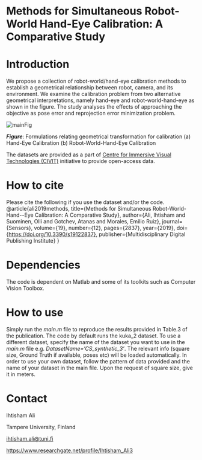 # Methods for Simultaneous Robot-World Hand-Eye Calibration: A Comparative Study

# Introduction
We propose a collection of robot-world/hand-eye calibration methods to establish a geometrical relationship between robot, camera, and its environment. We examine the calibration problem from two alternative geometrical interpretations, namely hand-eye and robot-world-hand-eye as shown in the figure. The study analyses the effects of approaching the objective as pose error and reprojection error minimization problem.

![mainFig](https://user-images.githubusercontent.com/32157027/58380789-21da9e00-7fbe-11e9-9cf7-e81a5b515652.png)

**_Figure_**: Formulations relating geometrical transformation for calibration (a) Hand-Eye Calibration (b) Robot-World-Hand-Eye Calibration

The datasets are provided as a part of [Centre for Immersive Visual Technologies (CIVIT)](http://www.tut.fi/civit/) initiative to provide open-access data.


# How to cite
Please cite the following if you use the dataset and/or the code.
@article{ali2019methods,
  title={Methods for Simultaneous Robot-World-Hand--Eye Calibration: A Comparative Study},
  author={Ali, Ihtisham and Suominen, Olli and Gotchev, Atanas and Morales, Emilio Ruiz},
  journal={Sensors},
  volume={19},
  number={12},
  pages={2837},
  year={2019},
  doi= {https://doi.org/10.3390/s19122837},
  publisher={Multidisciplinary Digital Publishing Institute}
}

# Dependencies
The code is dependent on Matlab and some of its toolkits such as Computer Vision Toolbox.

# How to use
Simply run the _main.m_ file to reproduce the results provided in Table.3 of the publication. The code by default runs the kuka_2 dataset. To use a different dataset, specify the name of the dataset you want to use in the _main.m_ file e.g. _DatasetName=’CS_synthetic_3’_. The relevant info (square size, Ground Truth if available, poses etc) will be loaded automatically. In order to use your own dataset, follow the pattern of data provided and the name of your dataset in the main file. Upon the request of square size, give it in meters.

# Contact
Ihtisham Ali

Tampere University, Finland

ihtisham.ali@tuni.fi 

https://www.researchgate.net/profile/Ihtisham_Ali3


